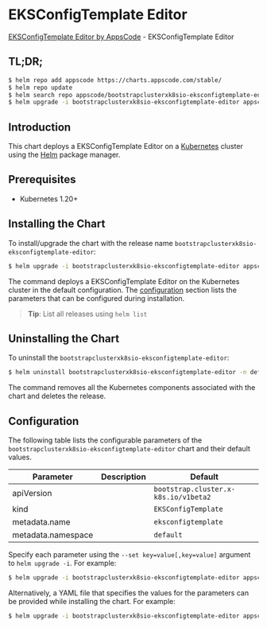 # EKSConfigTemplate Editor

[EKSConfigTemplate Editor by AppsCode](https://appscode.com) - EKSConfigTemplate Editor

## TL;DR;

```bash
$ helm repo add appscode https://charts.appscode.com/stable/
$ helm repo update
$ helm search repo appscode/bootstrapclusterxk8sio-eksconfigtemplate-editor --version=v0.26.0
$ helm upgrade -i bootstrapclusterxk8sio-eksconfigtemplate-editor appscode/bootstrapclusterxk8sio-eksconfigtemplate-editor -n default --create-namespace --version=v0.26.0
```

## Introduction

This chart deploys a EKSConfigTemplate Editor on a [Kubernetes](http://kubernetes.io) cluster using the [Helm](https://helm.sh) package manager.

## Prerequisites

- Kubernetes 1.20+

## Installing the Chart

To install/upgrade the chart with the release name `bootstrapclusterxk8sio-eksconfigtemplate-editor`:

```bash
$ helm upgrade -i bootstrapclusterxk8sio-eksconfigtemplate-editor appscode/bootstrapclusterxk8sio-eksconfigtemplate-editor -n default --create-namespace --version=v0.26.0
```

The command deploys a EKSConfigTemplate Editor on the Kubernetes cluster in the default configuration. The [configuration](#configuration) section lists the parameters that can be configured during installation.

> **Tip**: List all releases using `helm list`

## Uninstalling the Chart

To uninstall the `bootstrapclusterxk8sio-eksconfigtemplate-editor`:

```bash
$ helm uninstall bootstrapclusterxk8sio-eksconfigtemplate-editor -n default
```

The command removes all the Kubernetes components associated with the chart and deletes the release.

## Configuration

The following table lists the configurable parameters of the `bootstrapclusterxk8sio-eksconfigtemplate-editor` chart and their default values.

|     Parameter      | Description |                     Default                     |
|--------------------|-------------|-------------------------------------------------|
| apiVersion         |             | <code>bootstrap.cluster.x-k8s.io/v1beta2</code> |
| kind               |             | <code>EKSConfigTemplate</code>                  |
| metadata.name      |             | <code>eksconfigtemplate</code>                  |
| metadata.namespace |             | <code>default</code>                            |


Specify each parameter using the `--set key=value[,key=value]` argument to `helm upgrade -i`. For example:

```bash
$ helm upgrade -i bootstrapclusterxk8sio-eksconfigtemplate-editor appscode/bootstrapclusterxk8sio-eksconfigtemplate-editor -n default --create-namespace --version=v0.26.0 --set apiVersion=bootstrap.cluster.x-k8s.io/v1beta2
```

Alternatively, a YAML file that specifies the values for the parameters can be provided while
installing the chart. For example:

```bash
$ helm upgrade -i bootstrapclusterxk8sio-eksconfigtemplate-editor appscode/bootstrapclusterxk8sio-eksconfigtemplate-editor -n default --create-namespace --version=v0.26.0 --values values.yaml
```
